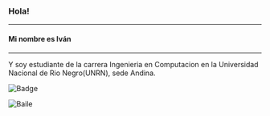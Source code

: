 ### Hola!
---

#### Mi nombre es Iván

---
Y soy estudiante de la carrera Ingenieria en Computacion en la Universidad Nacional de Rio Negro(UNRN), sede Andina.



<!--
**Iv4P/Iv4P** is a ✨ _special_ ✨ repository because its `README.md` (this file) appears on your GitHub profile.

Here are some ideas to get you started:

- 🔭 I’m currently working on ...
- 🌱 I’m currently learning ...
- 👯 I’m looking to collaborate on ...
- 🤔 I’m looking for help with ...
- 💬 Ask me about ...
- 📫 How to reach me: ...
- 😄 Pronouns: ...
- ⚡ Fun fact: ...
-->
![Badge](https://bit.ly/icom-badge)

![Baile](https://c.tenor.com/ejT9grnI26EAAAAd/anime.gif)
